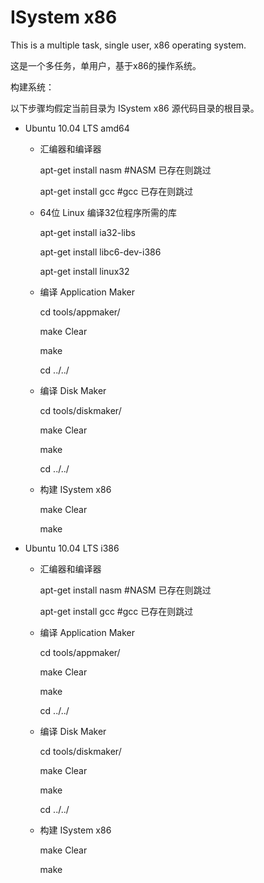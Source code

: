 ISystem x86
===========

This is a multiple task, single user, x86 operating system.

这是一个多任务，单用户，基于x86的操作系统。


构建系统：

以下步骤均假定当前目录为 ISystem x86 源代码目录的根目录。
	

* Ubuntu 10.04 LTS amd64
	* 汇编器和编译器

		apt-get install nasm	#NASM 已存在则跳过

		apt-get install gcc		#gcc  已存在则跳过	


	* 64位 Linux 编译32位程序所需的库

		apt-get install ia32-libs

		apt-get install libc6-dev-i386

		apt-get install linux32


	* 编译 Application Maker

		cd tools/appmaker/

		make Clear

		make

		cd ../../


	* 编译 Disk Maker

		cd tools/diskmaker/

		make Clear

		make

		cd ../../


	* 构建 ISystem x86

		make Clear

		make


* Ubuntu 10.04 LTS i386
	* 汇编器和编译器

		apt-get install nasm	#NASM 已存在则跳过

		apt-get install gcc		#gcc  已存在则跳过	


	* 编译 Application Maker

		cd tools/appmaker/

		make Clear

		make

		cd ../../


	* 编译 Disk Maker

		cd tools/diskmaker/

		make Clear

		make

		cd ../../

	* 构建 ISystem x86

		make Clear
		
		make
